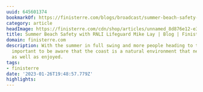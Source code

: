 ```yaml
---
uuid: 645601374
bookmarkOf: https://finisterre.com/blogs/broadcast/summer-beach-safety-with-mike-lay?xnpe_tifc=hFoXhkx8bDsNxu4N4uhLbjpsafeWaeiWhFW6hfp3alB8bf8cRf4gVd46EMQ-tu4vaMXp4.nXxIV84do74fodbfnJ
category: article
headImage: https://finisterre.com/cdn/shop/articles/unnamed_8d876e12-e369-4378-b003-963072933935.jpg?v=1659436667
title: Summer Beach Safety with RNLI Lifeguard Mike Lay | Blog | Finisterre
domain: finisterre.com
description: With the summer in full swing and more people heading to the beach, it's
  important to be aware that the coast is a natural environment that needs to be respected
  as well as enjoyed.
tags:
- finisterre
date: '2023-01-26T19:48:57.779Z'
highlights:
---
```



